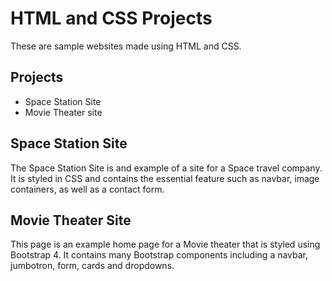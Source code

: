 # HTML and CSS Projects

These are sample websites made using HTML and CSS.

## Projects
  * Space Station Site
  * Movie Theater site

## Space Station Site

The Space Station Site is and example of a site for a Space travel company. It is styled in CSS and contains the essential feature such as navbar, image containers, as well as a contact form. 

## Movie Theater Site

This page is an example home page for a Movie theater that is styled using Bootstrap 4. It contains many Bootstrap components including a navbar, jumbotron, form, cards and dropdowns.

